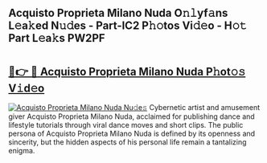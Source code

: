 ## Acquisto Proprieta Milano Nuda O𝚗𝚕yf𝚊ns L𝚎a𝚔ed N𝚞𝚍es - Part-IC2 P𝚑𝚘tos Vi𝚍𝚎o - H𝚘𝚝 Part L𝚎a𝚔s PW2PF

# <h2><a href="http://kf2t8t.oniu.top/?m=Acquisto+Proprieta+Milano+Nuda">🔗👉 🔴 Acquisto Proprieta Milano Nuda P𝚑ot𝚘𝚜 V𝚒d𝚎o</a></h2>

[![Acquisto Proprieta Milano Nuda Nu𝚍e𝚜](https://i.imgur.com/0qMVB7G.gif)](http://kf2t8t.oniu.top/?m=Acquisto+Proprieta+Milano+Nuda)
Cybernetic artist and amusement giver Acquisto Proprieta Milano Nuda, acclaimed for publishing dance and lifestyle tutorials through viral dance moves and short clips. The public persona of Acquisto Proprieta Milano Nuda is defined by its openness and sincerity, but the hidden aspects of his personal life remain a tantalizing enigma.  

